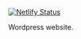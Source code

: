 [![Netlify Status](https://api.netlify.com/api/v1/badges/db53a446-c7ab-44bd-9ba7-21a70b6007b3/deploy-status)](https://app.netlify.com/sites/nerdshark-eshop/deploys)

Wordpress website.
